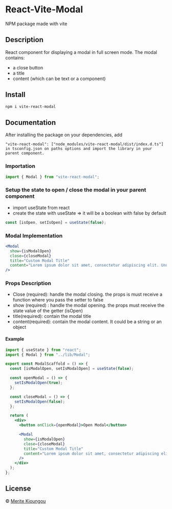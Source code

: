 # React-Vite-Modal

NPM package made with vite

## Description

React component for displaying a modal in full screen mode.
The modal contains:

- a close button
- a title
- content (which can be text or a component)

## Install

```bash
npm i vite-react-modal
```

## Documentation

After installing the package on your dependencies, add

```
"vite-react-modal": ["node_modules/vite-react-modal/dist/index.d.ts"]
in tsconfig.json on paths options and import the library in your parent component.
```

### Importation

```jsx
import { Modal } from "vite-react-modal";
```

### Setup the state to open / close the modal in your parent component

- import useState from react
- create the state with useState => it will be a boolean with false by default

```jsx
const [isOpen, setIsOpen] = useState(false);
```

### Modal Implementation

```jsx
<Modal
  show={isModalOpen}
  close={closeModal}
  title="Custom Modal Title"
  content="Lorem ipsum dolor sit amet, consectetur adipiscing elit. Unum nescio,."
/>
```

### Props Description

- Close (required): handle the modal closing. the props is must receive a function where you pass the setter to false
- show (required) : handle the modal opening. the props must receive the state value of the getter (isOpen)
- title(required): contain the modal title
- content(required): contain the modal content. It could be a string or an object

#### Example

```jsx
import { useState } from "react";
import { Modal } from "../lib/Modal";

export const ModalScaffold = () => {
  const [isModalOpen, setIsModalOpen] = useState(false);

  const openModal = () => {
    setIsModalOpen(true);
  };

  const closeModal = () => {
    setIsModalOpen(false);
  };

  return (
    <div>
      <button onClick={openModal}>Open Modal</button>

      <Modal
        show={isModalOpen}
        close={closeModal}
        title="Custom Modal Title"
        content="Lorem ipsum dolor sit amet, consectetur adipiscing elit. Unum nescio,."
      />
    </div>
  );
};
```

## License

© [Merite Kioungou](https://github.com/merite15)